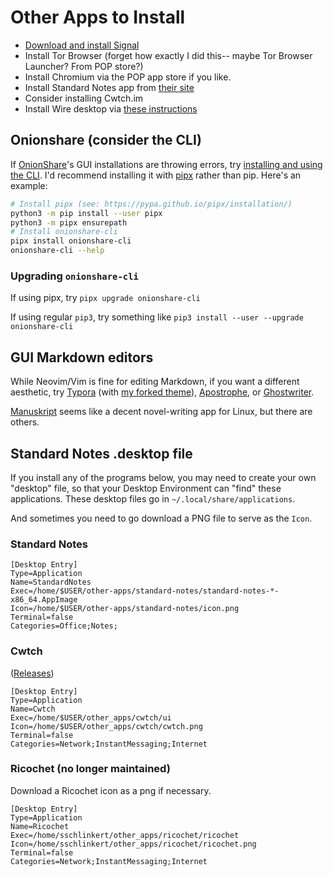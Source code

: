 # Other Apps to Install

- [Download and install Signal](https://signal.org/download/)
- Install Tor Browser (forget how exactly I did this-- maybe Tor Browser Launcher? From POP store?)
- Install Chromium via the POP app store if you like.
- Install Standard Notes app from [their site](https://standardnotes.org/getting-started?downloaded=linux)
- Consider installing Cwtch.im
- Install Wire desktop via [these instructions](https://medium.com/@wireapp/a-step-forward-for-wire-for-linux-52f0538cac15)

## Onionshare (consider the CLI)

If [OnionShare](https://onionshare.org/)'s GUI installations are throwing errors, try [installing and using the CLI](https://docs.onionshare.org/2.4/en/advanced.html#cli). I'd recommend installing it with [pipx](https://pypa.github.io/pipx/installation/) rather than pip. Here's an example:

```bash
# Install pipx (see: https://pypa.github.io/pipx/installation/)
python3 -m pip install --user pipx
python3 -m pipx ensurepath
# Install onionshare-cli
pipx install onionshare-cli
onionshare-cli --help
```

### Upgrading `onionshare-cli`

If using pipx, try `pipx upgrade onionshare-cli`

If using regular `pip3`, try something like `pip3 install --user --upgrade onionshare-cli`

## GUI Markdown editors

While Neovim/Vim is fine for editing Markdown, if you want a different aesthetic, try [Typora](https://typora.io/) (with [my forked theme](https://github.com/sts10/Turing-CSS)), [Apostrophe](https://somas.pages.gitlab.gnome.org/apostrophe/), or [Ghostwriter](https://wereturtle.github.io/ghostwriter/). 

[Manuskript](http://www.theologeek.ch/manuskript/) seems like a decent novel-writing app for Linux, but there are others.

## Standard Notes .desktop file

If you install any of the programs below, you may need to create your own "desktop" file, so that your Desktop Environment can "find" these applications. These desktop files go in `~/.local/share/applications`. 

And sometimes you need to go download a PNG file to serve as the `Icon`.

### Standard Notes

```desktop
[Desktop Entry]
Type=Application
Name=StandardNotes
Exec=/home/$USER/other-apps/standard-notes/standard-notes-*-x86_64.AppImage 
Icon=/home/$USER/other-apps/standard-notes/icon.png
Terminal=false
Categories=Office;Notes;
```

### Cwtch

([Releases](https://git.openprivacy.ca/cwtch.im/ui/releases))

```
[Desktop Entry]
Type=Application
Name=Cwtch
Exec=/home/$USER/other_apps/cwtch/ui
Icon=/home/$USER/other_apps/cwtch/cwtch.png
Terminal=false
Categories=Network;InstantMessaging;Internet
```

### Ricochet (no longer maintained)

Download a Ricochet icon as a png if necessary. 

```desktop
[Desktop Entry]
Type=Application
Name=Ricochet
Exec=/home/sschlinkert/other_apps/ricochet/ricochet
Icon=/home/sschlinkert/other_apps/ricochet/ricochet.png
Terminal=false
Categories=Network;InstantMessaging;Internet
```
